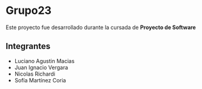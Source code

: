 # Grupo23

Este proyecto fue desarrollado durante la cursada de **Proyecto de Software**

## Integrantes

- Luciano Agustin Macias
- Juan Ignacio Vergara
- Nicolas Richardi  
- Sofía Martínez Coria  
